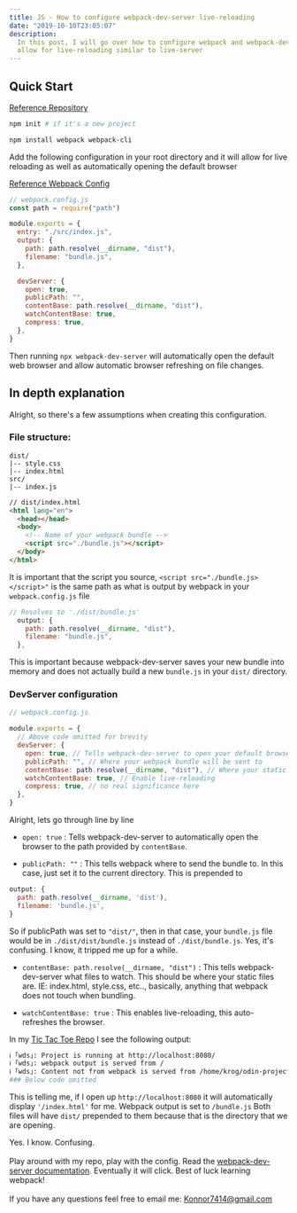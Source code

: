 ```yaml
---
title: JS - How to configure webpack-dev-server live-reloading
date: "2019-10-10T23:05:07"
description:
  In this post, I will go over how to configure webpack and webpack-dev-server to
  allow for live-reloading similar to live-server
---
```


## Quick Start

[Reference Repository](https://github.com/paramagicdev/TicTacToeJS)

```bash
npm init # if it's a new project

npm install webpack webpack-cli
```

Add the following configuration in your root directory and it will allow for
live reloading as well as automatically opening the default browser

[Reference Webpack Config](https://github.com/paramagicdev/TicTacToeJS/blob/master/webpack.config.js)

```javascript
// webpack.config.js
const path = require("path")

module.exports = {
  entry: "./src/index.js",
  output: {
    path: path.resolve(__dirname, "dist"),
    filename: "bundle.js",
  },

  devServer: {
    open: true,
    publicPath: "",
    contentBase: path.resolve(__dirname, "dist"),
    watchContentBase: true,
    compress: true,
  },
}
```

Then running `npx webpack-dev-server` will automatically open the default web
browser and allow automatic browser refreshing on file changes.

## In depth explanation

Alright, so there's a few assumptions when creating this configuration.

### File structure:

```project
dist/
|-- style.css
|-- index.html
src/
|-- index.js
```

```html
// dist/index.html
<html lang="en">
  <head></head>
  <body>
    <!-- Name of your webpack bundle -->
    <script src="./bundle.js"></script>
  </body>
</html>
```

It is important that the script you source, `<script src="./bundle.js></script>"`
is the same path as what is output by webpack in your `webpack.config.js` file

```javascript
// Resolves to './dist/bundle.js'
  output: {
    path: path.resolve(__dirname, "dist"),
    filename: "bundle.js",
  },
```

This is important because webpack-dev-server saves your new bundle into memory
and does not actually build a new `bundle.js` in your `dist/` directory.

### DevServer configuration

```javascript
// webpack.config.js

module.exports = {
  // Above code omitted for brevity
  devServer: {
    open: true, // Tells webpack-dev-server to open your default browser
    publicPath: "", // Where your webpack bundle will be sent to
    contentBase: path.resolve(__dirname, "dist"), // Where your static files are, ie: index.html
    watchContentBase: true, // Enable live-reloading
    compress: true, // no real significance here
  },
}
```

Alright, lets go through line by line

- `open: true` : Tells webpack-dev-server to automatically open the browser to the
  path provided by `contentBase`.

- `publicPath: ""` : This tells webpack where to send the bundle to. In this case, just set it to the current directory. This is prepended to

```javascript
output: {
  path: path.resolve(__dirname, 'dist'),
  filename: 'bundle.js',
}
```

So if publicPath was set to `"dist/"`, then in that case, your `bundle.js` file
would be in `./dist/dist/bundle.js` instead of `./dist/bundle.js`. Yes, it's confusing. I know, it tripped me up for a while.

- `contentBase: path.resolve(__dirname, "dist")` : This tells webpack-dev-server
  what files to watch. This should be where your static files are. IE: index.html,
  style.css, etc.., basically, anything that webpack does not touch when bundling.

- `watchContentBase: true` : This enables live-reloading, this auto-refreshes
  the browser.

In my [Tic Tac Toe Repo](https://github.com/ParamagicDev/TicTacToeJS) I see
the following output:

```bash
ℹ ｢wds｣: Project is running at http://localhost:8080/
ℹ ｢wds｣: webpack output is served from /
ℹ ｢wds｣: Content not from webpack is served from /home/krog/odin-project/javascript/TicTacToeJS/dist
### Below code omitted
```

This is telling me, if I open up `http://localhost:8080` it will automatically
display `'/index.html'` for me. Webpack output is set to `/bundle.js` Both files
will have `dist/` prepended to them because that is the directory that we are opening.

Yes. I know. Confusing.<br><br>
Play around with my repo, play with the config.
Read the [webpack-dev-server documentation](https://webpack.js.org/configuration/dev-server/). Eventually it will click. Best of luck learning webpack!<br><br>
If you have any questions feel free to email me: Konnor7414@gmail.com

